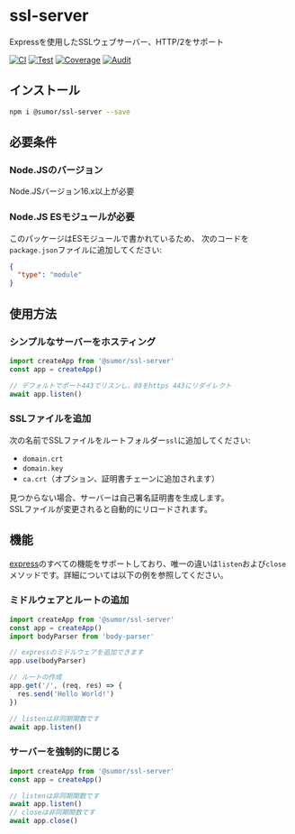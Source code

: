 # ssl-server

Expressを使用したSSLウェブサーバー、HTTP/2をサポート

[![CI](https://github.com/sumor-cloud/ssl-server/actions/workflows/ci.yml/badge.svg)](https://github.com/sumor-cloud/ssl-server/actions/workflows/ci.yml)
[![Test](https://github.com/sumor-cloud/ssl-server/actions/workflows/ut.yml/badge.svg)](https://github.com/sumor-cloud/ssl-server/actions/workflows/ut.yml)
[![Coverage](https://github.com/sumor-cloud/ssl-server/actions/workflows/coverage.yml/badge.svg)](https://github.com/sumor-cloud/ssl-server/actions/workflows/coverage.yml)
[![Audit](https://github.com/sumor-cloud/ssl-server/actions/workflows/audit.yml/badge.svg)](https://github.com/sumor-cloud/ssl-server/actions/workflows/audit.yml)

## インストール

```bash
npm i @sumor/ssl-server --save
```

## 必要条件

### Node.JSのバージョン

Node.JSバージョン16.x以上が必要

### Node.JS ESモジュールが必要

このパッケージはESモジュールで書かれているため、
次のコードを`package.json`ファイルに追加してください:

```json
{
  "type": "module"
}
```

## 使用方法

### シンプルなサーバーをホスティング

```javascript
import createApp from '@sumor/ssl-server'
const app = createApp()

// デフォルトでポート443でリスンし、80をhttps 443にリダイレクト
await app.listen()
```

### SSLファイルを追加

次の名前でSSLファイルをルートフォルダー`ssl`に追加してください:

- `domain.crt`
- `domain.key`
- `ca.crt`（オプション、証明書チェーンに追加されます）

見つからない場合、サーバーは自己署名証明書を生成します。  
SSLファイルが変更されると自動的にリロードされます。

## 機能

[express](https://www.npmjs.com/package/express)のすべての機能をサポートしており、唯一の違いは`listen`および`close`メソッドです。詳細については以下の例を参照してください。

### ミドルウェアとルートの追加

```javascript
import createApp from '@sumor/ssl-server'
const app = createApp()
import bodyParser from 'body-parser'

// expressのミドルウェアを追加できます
app.use(bodyParser)

// ルートの作成
app.get('/', (req, res) => {
  res.send('Hello World!')
})

// listenは非同期関数です
await app.listen()
```

### サーバーを強制的に閉じる

```javascript
import createApp from '@sumor/ssl-server'
const app = createApp()

// listenは非同期関数です
await app.listen()
// closeは非同期関数です
await app.close()
```
